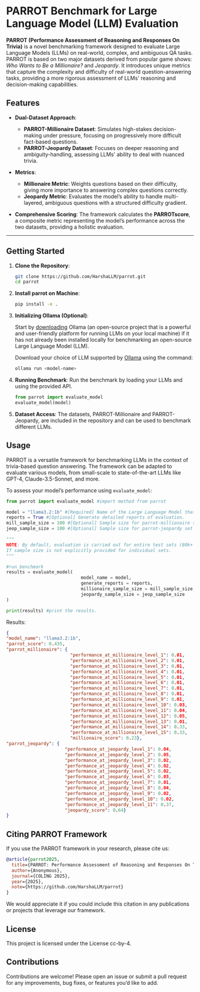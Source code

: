 
# PARROT Benchmark for Large Language Model (LLM) Evaluation

**PARROT (Performance Assessment of Reasoning and Responses On Trivia)** is a novel benchmarking framework designed to evaluate Large Language Models (LLMs) on real-world, complex, and ambiguous QA tasks. PARROT is based on two major datasets derived from popular game shows: *Who Wants to Be a Millionaire?* and *Jeopardy*. It introduces unique metrics that capture the complexity and difficulty of real-world question-answering tasks, providing a more rigorous assessment of LLMs' reasoning and decision-making capabilities.

## Features

- **Dual-Dataset Approach**: 
  - **PARROT-Millionaire Dataset**: Simulates high-stakes decision-making under pressure, focusing on progressively more difficult fact-based questions.
  - **PARROT-Jeopardy Dataset**: Focuses on deeper reasoning and ambiguity-handling, assessing LLMs' ability to deal with nuanced trivia.
  
- **Metrics**:
  - **Millionaire Metric**: Weights questions based on their difficulty, giving more importance to answering complex questions correctly.
  - **Jeopardy Metric**: Evaluates the model’s ability to handle multi-layered, ambiguous questions with a structured difficulty gradient.
  
- **Comprehensive Scoring**: The framework calculates the **PARROTscore**, a composite metric representing the model’s performance across the two datasets, providing a holistic evaluation.
---
## Getting Started

1. **Clone the Repository**:
   ```bash
   git clone https://github.com/HarshaLLM/parrot.git
   cd parrot
   ```
2. **Install parrot on Machine**:
   ```bash
   pip install -e .
   ```

3. **Initializing Ollama (Optional)**:

   Start by [downloading](https://ollama.com/download) Ollama (an open-source project that is a powerful and user-friendly platform for running LLMs on your local machine) if it has not already been installed locally for benchmarking an open-source Large Language Model (LLM).

   Download your choice of LLM supported by [Ollama](https://ollama.com/library) using the command:
   ```bash
   ollama run <model-name>
   ```
  
5. **Running Benchmark**:
   Run the benchmark by loading your LLMs and using the provided API.
   ```python
   from parrot import evaluate_model
   evaluate_model(model)
   ```

6. **Dataset Access**:
   The datasets, PARROT-Millionaire and PARROT-Jeopardy, are included in the repository and can be used to benchmark different LLMs.

## Usage

PARROT is a versatile framework for benchmarking LLMs in the context of trivia-based question answering. The framework can be adapted to evaluate various models, from small-scale to state-of-the-art LLMs like GPT-4, Claude-3.5-Sonnet, and more.

To assess your model’s performance using `evaluate_model`:

```python
from parrot import evaluate_model #import method from parrot

model = "llama3.2:1b" #[Required] Name of the Large Language Model that has to be benchmarked. 
reports = True #[Optional] Generate detailed reports of evaluation. 
mill_sample_size = 100 #[Optional] Sample size for parrot-millionaire set evaluation.  
jeop_sample_size = 100 #[Optional] Sample size for parrot-jeopardy set evaluation.

"""
NOTE: By default, evaluation is carried out for entire test sets (80k+ samples).
If sample size is not explicitly provided for individual sets.
"""

#run benchmark
results = evaluate_model(
                            model_name = model,
                            generate_reports = reports, 
                            millionaire_sample_size = mill_sample_size, 
                            jeopardy_sample_size = jeop_sample_size
)

print(results) #print the results.
```

Results:
```json
{
"model_name": "llama3.2:1b",
"parrot_score": 0.435,
"parrot_millionaire": {
                        "performance_at_millionaire_level_1": 0.01,
                        "performance_at_millionaire_level_2": 0.01,
                        "performance_at_millionaire_level_3": 0.01,
                        "performance_at_millionaire_level_4": 0.01,
                        "performance_at_millionaire_level_5": 0.01,
                        "performance_at_millionaire_level_6": 0.01,
                        "performance_at_millionaire_level_7": 0.01,
                        "performance_at_millionaire_level_8": 0.01,
                        "performance_at_millionaire_level_9": 0.01,
                        "performance_at_millionaire_level_10": 0.03,
                        "performance_at_millionaire_level_11": 0.04,
                        "performance_at_millionaire_level_12": 0.05,
                        "performance_at_millionaire_level_13": 0.01,
                        "performance_at_millionaire_level_14": 0.33,
                        "performance_at_millionaire_level_15": 0.33,
                        "millionaire_score": 0.23},
"parrot_jeopardy": {
                      "performance_at_jeopardy_level_1": 0.04,
                      "performance_at_jeopardy_level_2": 0.05,
                      "performance_at_jeopardy_level_3": 0.02,
                      "performance_at_jeopardy_level_4": 0.02,
                      "performance_at_jeopardy_level_5": 0.02,
                      "performance_at_jeopardy_level_6": 0.03,
                      "performance_at_jeopardy_level_7": 0.01,
                      "performance_at_jeopardy_level_8": 0.04,
                      "performance_at_jeopardy_level_9": 0.02,
                      "performance_at_jeopardy_level_10": 0.02,
                      "performance_at_jeopardy_level_11": 0.37,
                      "jeopardy_score": 0.64}
}
```

## Citing PARROT Framework

If you use the PARROT framework in your research, please cite us:

```bibtex
@article{parrot2025,
  title={PARROT: Performance Assessment of Reasoning and Responses On Trivia for LLM Benchmarking},
  author={Anonymous},
  journal={COLING 2025},
  year={2025},
  note={https://github.com/HarshaLLM/parrot}
}
```

We would appreciate it if you could include this citation in any publications or projects that leverage our framework.

## License

This project is licensed under the License cc-by-4.

## Contributions

Contributions are welcome! Please open an issue or submit a pull request for any improvements, bug fixes, or features you’d like to add.
